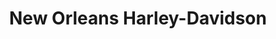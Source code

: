 ---
title: "New Orleans Harley-Davidson"
url: /metairie/new-orleans-harley-davidson/
shop: Motorrad
---